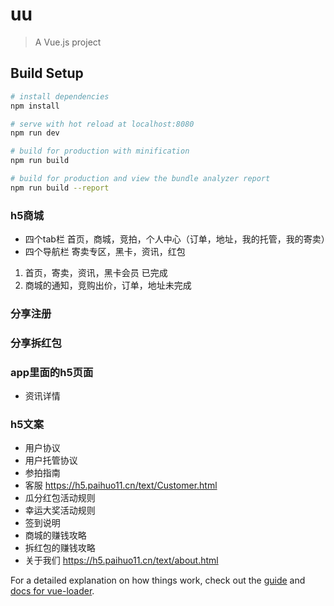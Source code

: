 # uu

> A Vue.js project

## Build Setup

``` bash
# install dependencies
npm install

# serve with hot reload at localhost:8080
npm run dev

# build for production with minification
npm run build

# build for production and view the bundle analyzer report
npm run build --report
```

### h5商城 
  + 四个tab栏  首页，商城，竞拍，个人中心（订单，地址，我的托管，我的寄卖）
  + 四个导航栏 寄卖专区，黑卡，资讯，红包
   1. 首页，寄卖，资讯，黑卡会员 已完成
   2. 商城的通知，竞购出价，订单，地址未完成
### 分享注册

### 分享拆红包

### app里面的h5页面
  + 资讯详情

### h5文案
  + 用户协议
  + 用户托管协议
  + 参拍指南
  + 客服  https://h5.paihuo11.cn/text/Customer.html
  + 瓜分红包活动规则
  + 幸运大奖活动规则
  + 签到说明
  + 商城的赚钱攻略
  + 拆红包的赚钱攻略
  + 关于我们   https://h5.paihuo11.cn/text/about.html


For a detailed explanation on how things work, check out the [guide](http://vuejs-templates.github.io/webpack/) and [docs for vue-loader](http://vuejs.github.io/vue-loader).
